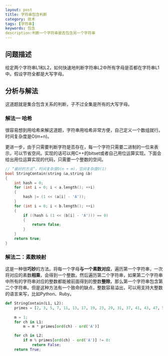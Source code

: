 ```yaml
---
layout: post
title: 字符串包含判断
category: 技术
tags: [字符串]
keywords: 包含
description:判断一个字符串是否包含另一个字符串
---
```


## 问题描述

给定两个字符串L1和L2，如何快速地判断字符串L2中所有字母是否都在字符串L1中。假设字符全都是大写字母。

## 分析与解法

这道题就是集合包含关系的判断，子不过全集是所有的大写字母。

### 解法一 哈希

很容易想到用哈希来解这道题，字符串用哈希非常方便，自己定义一个数组就行。时间复杂度是O(m+n)。

更进一步，由于只需要判断字符是否存在，每一个字符只需要二进制的一位来表示，可以节省空间。实现的话可以用C++的bitset或者自己用位运算实现。下面会给出用位运算实现的代码，只需要一个整数的空间。

```c++
// “最好的方法”，时间复杂度O(n + m)，空间复杂度O(1)
bool StringContain(string &a,string &b)
{
    int hash = 0;
    for (int i = 0; i < a.length(); ++i)
    {
        hash |= (1 << (a[i] - 'A'));
    }
    for (int i = 0; i < b.length(); ++i)
    {
        if ((hash & (1 << (b[i] - 'A'))) == 0)
        {
            return false;
        }
    }
    return true;
}
```

### 解法二：素数映射

这是一种很**巧妙**的方法。将每一个字母**与一个素数对应**，遍历第一个字符串，一次将对应的素数**相乘**，会得到一个整数。然后遍历第二个字符串，如果第二个字符串中所有的字符串对应的整数都能被前面得到的整数**整除**，那么第一个字符串包含第二个字符串。但是这种方法有一个致命的缺点，整数容易溢出，可以用支持大整数的语言来写，比如Python、Ruby。

```python
def StringContain(L1, L2):
	primes = [2, 3, 5, 7, 11, 13, 17, 19, 23, 29, 31, 37, 41, 43, 47, 53, 59,61, 67, 71, 73, 79, 83, 89, 97, 101]
	
	m = 1;
	for ch in L1:
		m = m * primes[ord(ch) - ord('A')]

	for ch in L2:
		if m % primes[ord(ch) - ord('A')] != 0:
			return False;
	return True;
```



